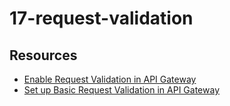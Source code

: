 # 17-request-validation

## Resources
- [Enable Request Validation in API Gateway](https://docs.aws.amazon.com/apigateway/latest/developerguide/api-gateway-method-request-validation.html)
- [Set up Basic Request Validation in API Gateway](https://docs.aws.amazon.com/apigateway/latest/developerguide/api-gateway-request-validation-set-up.html)
